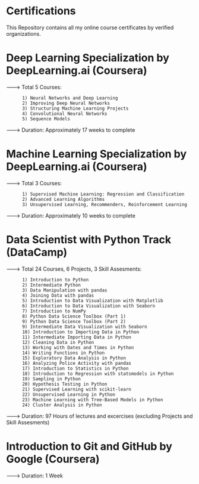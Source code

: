 # Certifications
This Repository contains all my online course certificates by verified organizations.

# Deep Learning Specialization by DeepLearning.ai (Coursera)                 

---> Total 5 Courses:                       
                        
          1) Neural Networks and Deep Learning                        
          2) Improving Deep Neural Networks                        
          3) Structuring Machine Learning Projects                        
          4) Convolutional Neural Networks                        
          5) Sequence Models                        
                                  
---> Duration: Approximately 17 weeks to complete                        

# Machine Learning Specialization by DeepLearning.ai (Coursera)                 

---> Total 3 Courses: 

          1) Supervised Machine Learning: Regression and Classification                       
          2) Advanced Learning Algorithms                        
          3) Unsupervised Learning, Recommenders, Reinforcement Learning
          
---> Duration: Approximately 10 weeks to complete  

# Data Scientist with Python Track (DataCamp)                

---> Total 24 Courses, 6 Projects, 3 Skill Assesments: 

          1) Introduction to Python                      
          2) Intermediate Python                       
          3) Data Manipulation with pandas
          4) Joining Data with pandas
          5) Introduction to Data Visualization with Matplotlib
          6) Introduction to Data Visualization with Seaborn
          7) Introduction to NumPy
          8) Python Data Science Toolbox (Part 1)
          9) Python Data Science Toolbox (Part 2)
          9) Intermediate Data Visualization with Seaborn
          10) Introduction to Importing Data in Python
          11) Intermediate Importing Data in Python
          12) Cleaning Data in Python
          13) Working with Dates and Times in Python
          14) Writing Functions in Python
          15) Exploratory Data Analysis in Python
          16) Analyzing Police Activity with pandas
          17) Introduction to Statistics in Python
          18) Introduction to Regression with statsmodels in Python
          19) Sampling in Python
          20) Hypothesis Testing in Python
          21) Supervised Learning with scikit-learn
          22) Unsupervised Learning in Python
          23) Machine Learning with Tree-Based Models in Python
          24) Cluster Analysis in Python
          
---> Duration: 97 Hours of lectures and excercises (excluding Projects and Skill Assesments) 

# Introduction to Git and GitHub by Google (Coursera)
---> Duration: 1 Week

          
